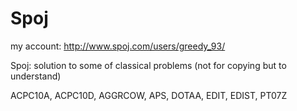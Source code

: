 Spoj
====
my account: http://www.spoj.com/users/greedy_93/

Spoj: solution to some of classical problems (not for copying but to understand)

ACPC10A, ACPC10D, AGGRCOW, APS, DOTAA, EDIT, EDIST, PT07Z
